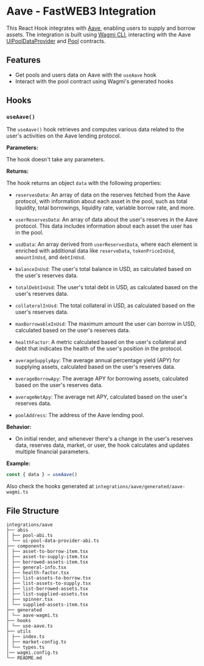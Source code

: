 # Aave - FastWEB3 Integration

This React Hook integrates with [Aave](https://aave.com/), enabling users to supply and borrow assets. The integration is built using [Wagmi CLI](https://wagmi.sh/cli/commands/generate), interacting with the Aave [UiPoolDataProvider](https://docs.aave.com/developers/periphery-contracts/uipooldataproviderv3) and [Pool](https://docs.aave.com/developers/core-contracts/pool) contracts.

## Features

- Get pools and users data on Aave with the `useAave` hook
- Interact with the pool contract using Wagmi's generated hooks

## Hooks

### `useAave()`

The `useAave()` hook retrieves and computes various data related to the user's activities on the Aave lending protocol.

**Parameters:**

The hook doesn't take any parameters.

**Returns:**

The hook returns an object `data` with the following properties:

- `reservesData`: An array of data on the reserves fetched from the Aave protocol, with information about each asset in the pool, such as total liquidity, total borrowings, liquidity rate, variable borrow rate, and more.

- `userReservesData`: An array of data about the user's reserves in the Aave protocol. This data includes information about each asset the user has in the pool.

- `usdData`: An array derived from `userReservesData`, where each element is enriched with additional data like `reserveData`, `tokenPriceInUsd`, `amountInUsd`, and `debtInUsd`.

- `balanceInUsd`: The user's total balance in USD, as calculated based on the user's reserves data.

- `totalDebtInUsd`: The user's total debt in USD, as calculated based on the user's reserves data.

- `collateralInUsd`: The total collateral in USD, as calculated based on the user's reserves data.

- `maxBorrowableInUsd`: The maximum amount the user can borrow in USD, calculated based on the user's reserves data.

- `healthFactor`: A metric calculated based on the user's collateral and debt that indicates the health of the user's position in the protocol.

- `averageSupplyApy`: The average annual percentage yield (APY) for supplying assets, calculated based on the user's reserves data.

- `averageBorrowApy`: The average APY for borrowing assets, calculated based on the user's reserves data.

- `averageNetApy`: The average net APY, calculated based on the user's reserves data.

- `poolAddress`: The address of the Aave lending pool.

**Behavior:**

- On initial render, and whenever there's a change in the user's reserves data, reserves data, market, or user, the hook calculates and updates multiple financial parameters.

**Example:**

```javascript
const { data } = useAave()
```

Also check the hooks generated at `integrations/aave/generated/aave-wagmi.ts`

## File Structure

```
integrations/aave
├── abis
│ ├── pool-abi.ts
│ └── ui-pool-data-provider-abi.ts
├── components
│ ├── asset-to-borrow-item.tsx
│ ├── asset-to-supply-item.tsx
│ ├── borrowed-assets-item.tsx
│ ├── general-info.tsx
│ ├── health-factor.tsx
│ ├── list-assets-to-borrow.tsx
│ ├── list-assets-to-supply.tsx
│ ├── list-borrowed-assets.tsx
│ ├── list-supplied-assets.tsx
│ ├── spinner.tsx
│ └── supplied-assets-item.tsx
├── generated
│ └── aave-wagmi.ts
├── hooks
│ └── use-aave.ts
├── utils
│ ├── index.ts
│ ├── market-config.ts
│ └── types.ts
│── wagmi.config.ts
└── README.md
```
